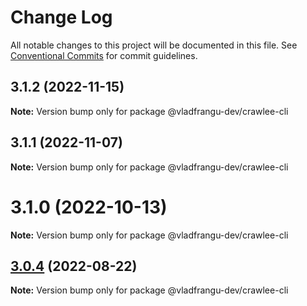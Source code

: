 # Change Log

All notable changes to this project will be documented in this file.
See [Conventional Commits](https://conventionalcommits.org) for commit guidelines.

## 3.1.2 (2022-11-15)

**Note:** Version bump only for package @vladfrangu-dev/crawlee-cli





## 3.1.1 (2022-11-07)

**Note:** Version bump only for package @vladfrangu-dev/crawlee-cli





# 3.1.0 (2022-10-13)

**Note:** Version bump only for package @vladfrangu-dev/crawlee-cli





## [3.0.4](https://github.com/apify/crawlee/compare/v3.0.3...v3.0.4) (2022-08-22)

**Note:** Version bump only for package @vladfrangu-dev/crawlee-cli
